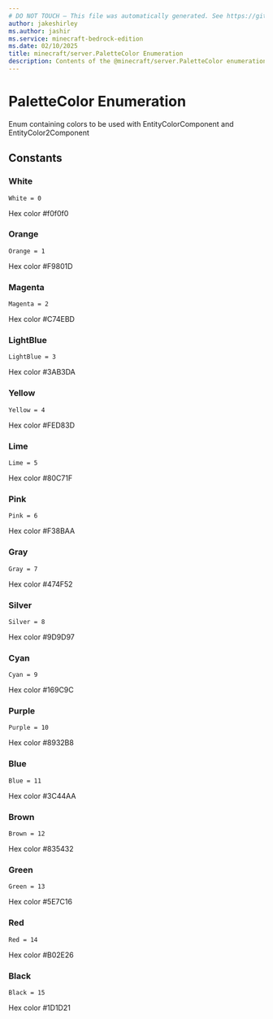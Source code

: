 ```yaml
---
# DO NOT TOUCH — This file was automatically generated. See https://github.com/mojang/minecraftapidocsgenerator to modify descriptions, examples, etc.
author: jakeshirley
ms.author: jashir
ms.service: minecraft-bedrock-edition
ms.date: 02/10/2025
title: minecraft/server.PaletteColor Enumeration
description: Contents of the @minecraft/server.PaletteColor enumeration.
---
```

# PaletteColor Enumeration

Enum containing colors to be used with EntityColorComponent and EntityColor2Component

## Constants
### **White**
`White = 0`

Hex color #f0f0f0
### **Orange**
`Orange = 1`

Hex color #F9801D
### **Magenta**
`Magenta = 2`

Hex color #C74EBD
### **LightBlue**
`LightBlue = 3`

Hex color #3AB3DA
### **Yellow**
`Yellow = 4`

Hex color #FED83D
### **Lime**
`Lime = 5`

Hex color #80C71F
### **Pink**
`Pink = 6`

Hex color #F38BAA
### **Gray**
`Gray = 7`

Hex color #474F52
### **Silver**
`Silver = 8`

Hex color #9D9D97
### **Cyan**
`Cyan = 9`

Hex color #169C9C
### **Purple**
`Purple = 10`

Hex color #8932B8
### **Blue**
`Blue = 11`

Hex color #3C44AA
### **Brown**
`Brown = 12`

Hex color #835432
### **Green**
`Green = 13`

Hex color #5E7C16
### **Red**
`Red = 14`

Hex color #B02E26
### **Black**
`Black = 15`

Hex color #1D1D21

